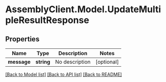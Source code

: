 # AssemblyClient.Model.UpdateMultipleResultResponse
## Properties

Name | Type | Description | Notes
------------ | ------------- | ------------- | -------------
**message** | **string** | No description | [optional] 

[[Back to Model list]](../README.md#documentation-for-models) [[Back to API list]](../README.md#documentation-for-api-endpoints) [[Back to README]](../README.md)

